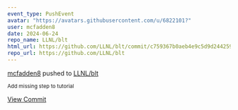 ```yaml
---
event_type: PushEvent
avatar: "https://avatars.githubusercontent.com/u/6822101?"
user: mcfadden8
date: 2024-06-24
repo_name: LLNL/blt
html_url: https://github.com/LLNL/blt/commit/c759367b0aeb4e9c5d9d2442597e70da53b7a333
repo_url: https://github.com/LLNL/blt
---
```


<a href='https://github.com/mcfadden8' target='_blank'>mcfadden8</a> pushed to <a href='https://github.com/LLNL/blt' target='_blank'>LLNL/blt</a>

<small>Add missing step to tutorial</small>

<a href='https://github.com/LLNL/blt/commit/c759367b0aeb4e9c5d9d2442597e70da53b7a333' target='_blank'>View Commit</a>